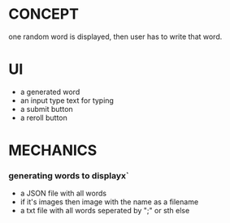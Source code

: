 # CONCEPT

one random word is displayed, then user has to write that word.

# UI
- a generated word
- an input type text for typing
- a submit button 
- a reroll button

# MECHANICS
### generating words to displayx`
- a JSON file with all words
- if it's images then image with the name as a filename
- a txt file with all words seperated by ";" or sth else